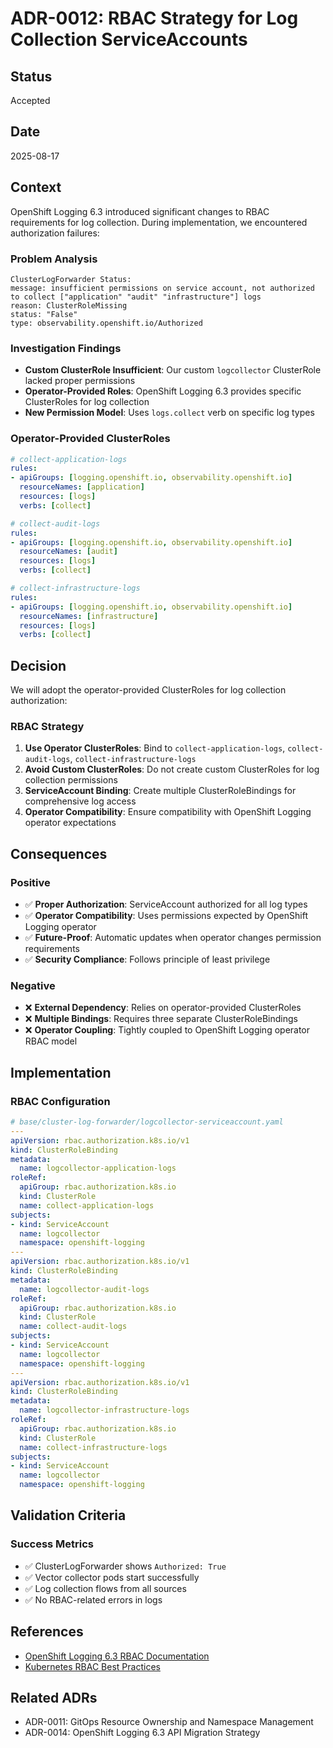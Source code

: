 # ADR-0012: RBAC Strategy for Log Collection ServiceAccounts

## Status
Accepted

## Date
2025-08-17

## Context

OpenShift Logging 6.3 introduced significant changes to RBAC requirements for log collection. During implementation, we encountered authorization failures:

### Problem Analysis
```
ClusterLogForwarder Status:
message: insufficient permissions on service account, not authorized to collect ["application" "audit" "infrastructure"] logs
reason: ClusterRoleMissing
status: "False"
type: observability.openshift.io/Authorized
```

### Investigation Findings
- **Custom ClusterRole Insufficient**: Our custom `logcollector` ClusterRole lacked proper permissions
- **Operator-Provided Roles**: OpenShift Logging 6.3 provides specific ClusterRoles for log collection
- **New Permission Model**: Uses `logs.collect` verb on specific log types

### Operator-Provided ClusterRoles
```yaml
# collect-application-logs
rules:
- apiGroups: [logging.openshift.io, observability.openshift.io]
  resourceNames: [application]
  resources: [logs]
  verbs: [collect]

# collect-audit-logs  
rules:
- apiGroups: [logging.openshift.io, observability.openshift.io]
  resourceNames: [audit]
  resources: [logs]
  verbs: [collect]

# collect-infrastructure-logs
rules:
- apiGroups: [logging.openshift.io, observability.openshift.io]
  resourceNames: [infrastructure]
  resources: [logs]
  verbs: [collect]
```

## Decision

We will adopt the operator-provided ClusterRoles for log collection authorization:

### RBAC Strategy
1. **Use Operator ClusterRoles**: Bind to `collect-application-logs`, `collect-audit-logs`, `collect-infrastructure-logs`
2. **Avoid Custom ClusterRoles**: Do not create custom ClusterRoles for log collection permissions
3. **ServiceAccount Binding**: Create multiple ClusterRoleBindings for comprehensive log access
4. **Operator Compatibility**: Ensure compatibility with OpenShift Logging operator expectations

## Consequences

### Positive
- ✅ **Proper Authorization**: ServiceAccount authorized for all log types
- ✅ **Operator Compatibility**: Uses permissions expected by OpenShift Logging operator
- ✅ **Future-Proof**: Automatic updates when operator changes permission requirements
- ✅ **Security Compliance**: Follows principle of least privilege

### Negative
- ❌ **External Dependency**: Relies on operator-provided ClusterRoles
- ❌ **Multiple Bindings**: Requires three separate ClusterRoleBindings
- ❌ **Operator Coupling**: Tightly coupled to OpenShift Logging operator RBAC model

## Implementation

### RBAC Configuration
```yaml
# base/cluster-log-forwarder/logcollector-serviceaccount.yaml
---
apiVersion: rbac.authorization.k8s.io/v1
kind: ClusterRoleBinding
metadata:
  name: logcollector-application-logs
roleRef:
  apiGroup: rbac.authorization.k8s.io
  kind: ClusterRole
  name: collect-application-logs
subjects:
- kind: ServiceAccount
  name: logcollector
  namespace: openshift-logging
---
apiVersion: rbac.authorization.k8s.io/v1
kind: ClusterRoleBinding
metadata:
  name: logcollector-audit-logs
roleRef:
  apiGroup: rbac.authorization.k8s.io
  kind: ClusterRole
  name: collect-audit-logs
subjects:
- kind: ServiceAccount
  name: logcollector
  namespace: openshift-logging
---
apiVersion: rbac.authorization.k8s.io/v1
kind: ClusterRoleBinding
metadata:
  name: logcollector-infrastructure-logs
roleRef:
  apiGroup: rbac.authorization.k8s.io
  kind: ClusterRole
  name: collect-infrastructure-logs
subjects:
- kind: ServiceAccount
  name: logcollector
  namespace: openshift-logging
```

## Validation Criteria

### Success Metrics
- ✅ ClusterLogForwarder shows `Authorized: True`
- ✅ Vector collector pods start successfully
- ✅ Log collection flows from all sources
- ✅ No RBAC-related errors in logs

## References
- [OpenShift Logging 6.3 RBAC Documentation](https://docs.openshift.com/container-platform/latest/logging/cluster-logging-deploying.html)
- [Kubernetes RBAC Best Practices](https://kubernetes.io/docs/concepts/security/rbac-good-practices/)

## Related ADRs
- ADR-0011: GitOps Resource Ownership and Namespace Management
- ADR-0014: OpenShift Logging 6.3 API Migration Strategy
